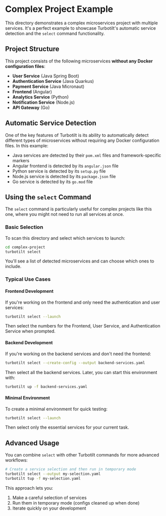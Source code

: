 # Complex Project Example

This directory demonstrates a complex microservices project with multiple services. It's a perfect example to showcase Turbotilt's automatic service detection and the `select` command functionality.

## Project Structure

This project consists of the following microservices **without any Docker configuration files**:

- **User Service** (Java Spring Boot)
- **Authentication Service** (Java Quarkus)
- **Payment Service** (Java Micronaut)
- **Frontend** (Angular)
- **Analytics Service** (Python)
- **Notification Service** (Node.js)
- **API Gateway** (Go)

## Automatic Service Detection

One of the key features of Turbotilt is its ability to automatically detect different types of microservices without requiring any Docker configuration files. In this example:

- Java services are detected by their `pom.xml` files and framework-specific markers
- Angular frontend is detected by its `angular.json` file
- Python service is detected by its `setup.py` file
- Node.js service is detected by its `package.json` file
- Go service is detected by its `go.mod` file

## Using the `select` Command

The `select` command is particularly useful for complex projects like this one, where you might not need to run all services at once.

### Basic Selection

To scan this directory and select which services to launch:

```bash
cd complex-project
turbotilt select
```

You'll see a list of detected microservices and can choose which ones to include.

### Typical Use Cases

#### Frontend Development

If you're working on the frontend and only need the authentication and user services:

```bash
turbotilt select --launch
```

Then select the numbers for the Frontend, User Service, and Authentication Service when prompted.

#### Backend Development

If you're working on the backend services and don't need the frontend:

```bash
turbotilt select --create-config --output backend-services.yaml
```

Then select all the backend services. Later, you can start this environment with:

```bash
turbotilt up -f backend-services.yaml
```

#### Minimal Environment

To create a minimal environment for quick testing:

```bash
turbotilt select --launch
```

Then select only the essential services for your current task.

## Advanced Usage

You can combine `select` with other Turbotilt commands for more advanced workflows:

```bash
# Create a service selection and then run in temporary mode
turbotilt select --output my-selection.yaml
turbotilt tup -f my-selection.yaml
```

This approach lets you:

1. Make a careful selection of services
2. Run them in temporary mode (configs cleaned up when done)
3. Iterate quickly on your development
